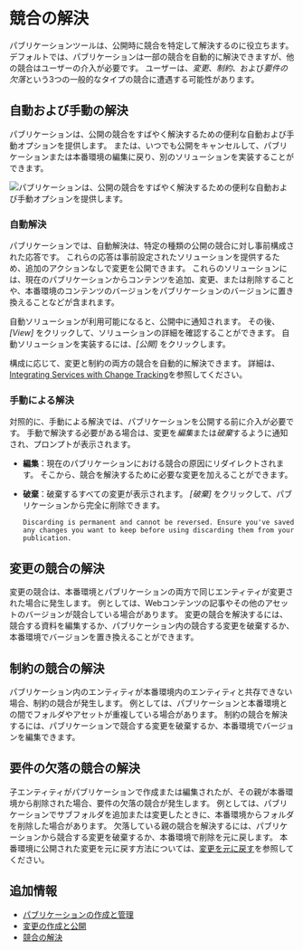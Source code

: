 # 競合の解決

パブリケーションツールは、公開時に競合を特定して解決するのに役立ちます。 デフォルトでは、パブリケーションは一部の競合を自動的に解決できますが、他の競合はユーザーの介入が必要です。 ユーザーは、*変更*、*制約*、および*要件の欠落*という3つの一般的なタイプの競合に遭遇する可能性があります。

## 自動および手動の解決

パブリケーションは、公開の競合をすばやく解決するための便利な自動および手動オプションを提供します。 または、いつでも公開をキャンセルして、パブリケーションまたは本番環境の編集に戻り、別のソリューションを実装することができます。

![パブリケーションは、公開の競合をすばやく解決するための便利な自動および手動オプションを提供します。](./resolving-conflicts/images/01.png)

### 自動解決

パブリケーションでは、自動解決は、特定の種類の公開の競合に対し事前構成された応答です。 これらの応答は事前設定されたソリューションを提供するため、追加のアクションなしで変更を公開できます。 これらのソリューションには、現在のパブリケーションからコンテンツを追加、変更、または削除することや、本番環境のコンテンツのバージョンをパブリケーションのバージョンに置き換えることなどが含まれます。

自動ソリューションが利用可能になると、公開中に通知されます。 その後、*[View]* をクリックして、ソリューションの詳細を確認することができます。 自動ソリューションを実装するには、*[公開]* をクリックします。

構成に応じて、変更と制約の両方の競合を自動的に解決できます。 詳細は、[Integrating Services with Change Tracking](./integrating-services-with-change-tracking.md)を参照してください。

### 手動による解決

対照的に、手動による解決では、パブリケーションを公開する前に介入が必要です。 手動で解決する必要がある場合は、変更を*編集*または*破棄*するように通知され、プロンプトが表示されます。

  - **編集**：現在のパブリケーションにおける競合の原因にリダイレクトされます。 そこから、競合を解決するために必要な変更を加えることができます。

  - **破棄**：破棄するすべての変更が表示されます。 *[破棄]* をクリックして、パブリケーションから完全に削除できます。

    ```{warning}
    Discarding is permanent and cannot be reversed. Ensure you've saved any changes you want to keep before using discarding them from your publication.
    ```

## 変更の競合の解決

変更の競合は、本番環境とパブリケーションの両方で同じエンティティが変更された場合に発生します。 例としては、Webコンテンツの記事やその他のアセットのバージョンが競合している場合があります。 変更の競合を解決するには、競合する資料を編集するか、パブリケーション内の競合する変更を破棄するか、本番環境でバージョンを置き換えることができます。

## 制約の競合の解決

パブリケーション内のエンティティが本番環境内のエンティティと共存できない場合、制約の競合が発生します。 例としては、パブリケーションと本番環境との間でフォルダやアセットが重複している場合があります。 制約の競合を解決するには、パブリケーションで競合する変更を破棄するか、本番環境でバージョンを編集できます。

## 要件の欠落の競合の解決

子エンティティがパブリケーションで作成または編集されたが、その親が本番環境から削除された場合、要件の欠落の競合が発生します。 例としては、パブリケーションでサブフォルダを追加または変更したときに、本番環境からフォルダを削除した場合があります。 欠落している親の競合を解決するには、パブリケーションから競合する変更を破棄するか、本番環境で削除を元に戻します。 本番環境に公開された変更を元に戻す方法については、[変更を元に戻す](./reverting-changes.md)を参照してください。

## 追加情報

  - [パブリケーションの作成と管理](./creating-and-managing-publications.md)
  - [変更の作成と公開](./making-and-publishing-changes.md)
  - [競合の解決](./resolving-conflicts.md)
